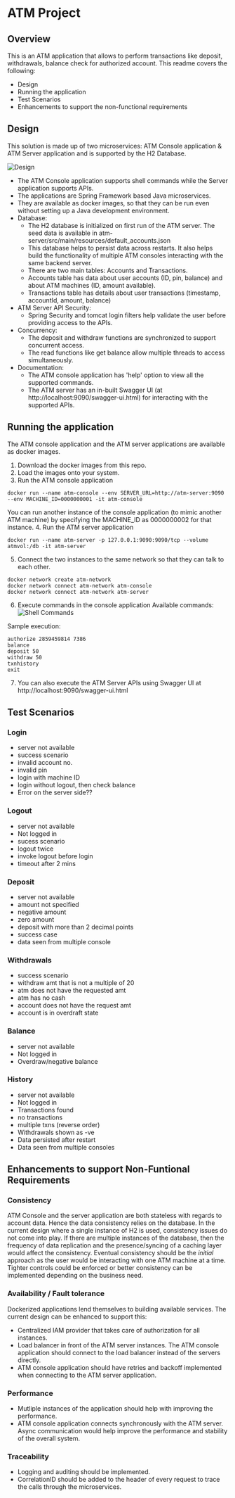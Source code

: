 # ATM Project

## Overview
This is an ATM application that allows to perform transactions like deposit, withdrawals, balance check for authorized account. This readme covers the following:
* Design
* Running the application
* Test Scenarios
* Enhancements to support the non-functional requirements

  
## Design
This solution is made up of two microservices: ATM Console application & ATM Server application and is supported by the H2 Database.

![Design](./img/design.jpg)
* The ATM Console application supports shell commands while the Server application supports APIs.
* The applications are Spring Framework based Java microservices.
* They are available as docker images, so that they can be run even without setting up a Java development environment.
* Database:
  - The H2 database is initialized on first run of the ATM server. The seed data is available in atm-server/src/main/resources/default_accounts.json
  - This database helps to persist data across restarts. It also helps build the functionality of multiple ATM consoles interacting with the same backend server.
  - There are two main tables: Accounts and Transactions. 
  - Accounts table has data about user accounts (ID, pin, balance) and about ATM machines (ID, amount available).
  - Transactions table has details about user transactions (timestamp, accountId, amount, balance)
* ATM Server API Security:
  - Spring Security and tomcat login filters help validate the user before providing access to the APIs.
* Concurrency:
  - The deposit and withdraw functions are synchronized to support concurrent access. 
  - The read functions like get balance allow multiple threads to access simultaneously.
* Documentation:
  - The ATM console application has 'help' option to view all the supported commands.
  - The ATM server has an in-built Swagger UI (at http://localhost:9090/swagger-ui.html) for interacting with the supported APIs.

## Running the application
The ATM console application and the ATM server applications are available as docker images. 
1. Download the docker images from this repo.
2. Load the images onto your system.
3. Run the ATM console application
```
docker run --name atm-console --env SERVER_URL=http://atm-server:9090 --env MACHINE_ID=0000000001 -it atm-console
```
You can run another instance of the console application (to mimic another ATM machine) by specifying the MACHINE_ID as 0000000002 for that instance.
4. Run the ATM server application
```
docker run --name atm-server -p 127.0.0.1:9090:9090/tcp --volume atmvol:/db -it atm-server
```
5. Connect the two instances to the same network so that they can talk to each other.
```
docker network create atm-network
docker network connect atm-network atm-console
docker network connect atm-network atm-server
```
6. Execute commands in the console application
Available commands:
![Shell Commands](./img/console_help.gif)

Sample execution:
```
authorize 2859459814 7386
balance
deposit 50
withdraw 50
txnhistory
exit
```

7. You can also execute the ATM Server APIs using Swagger UI at http://localhost:9090/swagger-ui.html

## Test Scenarios
### Login
* server not available
* success scenario
* invalid account no.
* invalid pin
* login with machine ID
* login without logout, then check balance
* Error on the server side??

### Logout
* server not available
* Not logged in
* sucess scenario
* logout twice 
* invoke logout before login
* timeout after 2 mins

### Deposit
* server not available
* amount not specified
* negative amount
* zero amount
* deposit with more than 2 decimal points
* success case
* data seen from multiple console

### Withdrawals
* success scenario
* withdraw amt that is not a multiple of 20
* atm does not have the requested amt
* atm has no cash
* account does not have the request amt
* account is in overdraft state

### Balance
* server not available
* Not logged in
* Overdraw/negative balance

### History
* server not available
* Not logged in
* Transactions found
* no transactions
* multiple txns (reverse order)
* Withdrawals shown as -ve
* Data persisted after restart
* Data seen from multiple consoles

## Enhancements to support Non-Funtional Requirements
### Consistency
ATM Console and the server application are both stateless with regards to account data. Hence the data consistency relies on the database. In the current design where a single instance of H2 is used, consistency issues do not come into play. 
If there are multiple instances of the database, then the frequency of data replication and the presence/syncing of a caching layer would affect the consistency. Eventual consistency should be the *initial* approach as the user would be interacting with one ATM machine at a time. Tighter controls could be enforced or better consistency can be implemented depending on the business need.

### Availability / Fault tolerance
Dockerized applications lend themselves to building available services. The current design can be enhanced to support this:
* Centralized IAM provider that takes care of authorization for all instances.
* Load balancer in front of the ATM server instances. The ATM console application should connect to the load balancer instead of the servers directly.
* ATM console application should have retries and backoff implemented when connecting to the ATM server application. 

### Performance
* Mutliple instances of the application should help with improving the performance.
* ATM console application connects synchronously with the ATM server. Async communication would help improve the performance and stability of the overall system.

### Traceability
* Logging and auditing should be implemented.
* CorrelationID should be added to the header of every request to trace the calls through the microservices.

